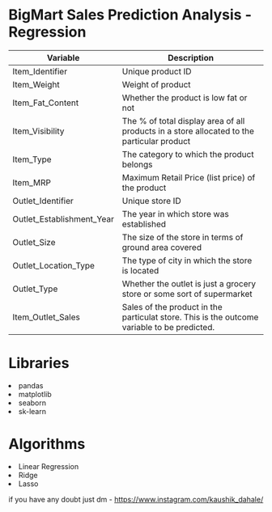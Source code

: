 # BigMart Sales Prediction Analysis - Regression


Variable  | Description
----------|--------------
Item_Identifier           | Unique product ID
Item_Weight               | Weight of product
Item_Fat_Content          | Whether the product is low fat or not
Item_Visibility           | The % of total display area of all products in a    store allocated to the particular product
Item_Type                 | The category to which the product belongs
Item_MRP                  | Maximum Retail Price (list price) of the product
Outlet_Identifier         | Unique store ID
Outlet_Establishment_Year | The year in which store was established
Outlet_Size               | The size of the store in terms of ground area covered
Outlet_Location_Type      | The type of city in which the store is located
Outlet_Type               | Whether the outlet is just a grocery store or some sort of supermarket
Item_Outlet_Sales         | Sales of the product in the particulat store. This is the outcome variable to be predicted.


# Libraries

<li>pandas
<li>matplotlib
<li>seaborn
<li>sk-learn

# Algorithms

<li>Linear Regression
<li>Ridge
<li>Lasso

if you have any doubt just dm - https://www.instagram.com/kaushik_dahale/
